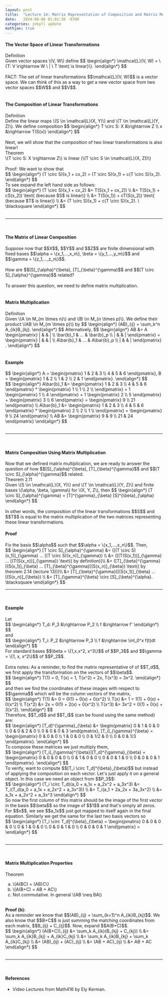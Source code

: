 ```yaml
---
layout: post
title:  "Lecture 14: Matrix Representation of Composition and Matrix Multiplication"
date:   2024-08-06 01:01:36 -0700
categories: jekyll update
mathjax: true
---
```

<h4><b>The Vector Space of Linear Transformations</b></h4>
<div class="bdiv">
Definition
</div>
<div class="bbdiv">
Given vector spaces \(V, W\) define
$$
\begin{align*}
\mathcal{L}(V, W) = \{T: V \rightarrow W \ | \ T \text{ is linear}\}.
\end{align*}
$$
</div>
<br>
FACT: The set of linear transformations $$\mathcal{L}(V, W)$$ is a vector space. We can think of this as a way to get a new vector space from two vector spaces $$W$$ and $$V$$.
<br>
<br>
<!------------------------------------------------------------------------------------>
<h4><b>The Composition of Linear Transformations</b></h4>
<div class="bdiv">
Definition
</div>
<div class="bbdiv">
Define the linear maps \(S \in \mathcal{L}(X, Y)\) and \(T \in \mathcal{L}(Y, Z)\). We define composition
$$
\begin{align*}
T \circ S: X &\rightarrow Z \\
x &\rightarrow T(S(x))
\end{align*}
$$
</div>
<br>
Next, we will show that the composition of two linear transformations is also linear!
<br>
<div class="purdiv">
Theorem
</div>
<div class="purbdiv">
\(T \circ S: X \rightarrow Z\) is linear (\(T \circ S \in \mathcal{L}(X, Z))\) 
</div>
<br>
Proof: We want to show that
<div>
$$
\begin{align*}
(T \circ S)(x_1 + cx_2) = (T \circ S)(x_1) + c(T \circ S)(x_2).	 
\end{align*}
$$
</div>
 To see expand the left hand side as follows:
<div>
$$
\begin{align*}
(T \circ S)(x_1 + cx_2) &= T(S(x_1 + cx_2)) \\
                     &= T(S(x_1) + cS(x_2)) \text{ (because $S$ is linear)} \\
                     &= T(S(x_1)) + cT(S(x_2)) \text{ (because $T$ is linear)} \\
                     &= (T \circ S)(x_1) + c(T \circ S)(x_2). \ \blacksquare			 
\end{align*}
$$
</div>
<br>
<hr>
<br>
<!------------------------------------------------------------------------------------>
<h4><b>The Matrix of Linear Composition</b></h4>
Suppose now that $$X$$, $$Y$$ and $$Z$$ are finite dimensional with fixed bases $$\alpha = \{x_1,...,x_n\}, \beta = \{y_1,...,y_m\}$$ and $$\gamma = \{z_1,...,z_n\}$$.
<br>
<br>
How are $$[S]_{\alpha}^{\beta}, [T]_{\beta}^{\gamma}$$ and $$[T \circ S]_{\alpha}^{\gamma}$$ related?
<br>
<br>
To answer this question, we need to define matrix multiplication.
<br>
<br>
<!------------------------------------------------------------------------------------>
<h4><b>Matrix Multiplication</b></h4>
<div class="bdiv">
Definition
</div>
<div class="bbdiv">
Given \(A \in M_{m \times n}\) and \(B \in M_{n \times p}\). We define their product \(AB \in M_{m \times p}\) by
$$
\begin{align*}
(AB)_{ij} = \sum_k^n A_{ik}B_{kj}.
\end{align*}
$$
Alternatively,
$$
\begin{align*}
AB &= A \begin{pmatrix} | &  & | \\ \bar{b}_1 & ... & \bar{b}_p \\ | &  & |  \end{pmatrix}
   = \begin{pmatrix} | &  & | \\ A\bar{b}_1 & ... & A\bar{b}_p \\ | &  & |  \end{pmatrix} .
\end{align*}
$$
</div>
<br>
<!------------------------------------------------------------------------------------>
<h4><b>Example</b></h4>
<div>
$$
\begin{align*}
A =
\begin{pmatrix} 1 & 2 & 3 \\ 4 & 5 & 6 \end{pmatrix},
B =
\begin{pmatrix} 1 & 2 \\ 1 & 2 \\ 2 & 1 \end{pmatrix}.
\end{align*}
$$
</div>
<div>
$$
\begin{align*}
A\bar{b}_1 &= 
\begin{pmatrix} 1 & 2 & 3 \\ 4 & 5 & 6 \end{pmatrix}
*
\begin{pmatrix} 1 \\ 1 \\ 2 \\ \end{pmatrix} = 1
\begin{pmatrix} 1  \\ 4  \end{pmatrix}
+ 1
\begin{pmatrix} 2  \\ 5  \end{pmatrix}
+ 
\begin{pmatrix} 3 \\ 6 \end{pmatrix}
=
\begin{pmatrix} 9 \\ 21 \end{pmatrix}
\\
A\bar{b}_1 &= 
\begin{pmatrix} 1 & 2 & 3 \\ 4 & 5 & 6 \end{pmatrix}
*
\begin{pmatrix} 2 \\ 2 \\ 1 \\ \end{pmatrix} = 
\begin{pmatrix} 9 \\ 24 \end{pmatrix} \\
AB &= 
\begin{pmatrix} 9 & 9 \\ 21 & 24 \end{pmatrix}
\end{align*}
$$
</div>
<br>
<hr>
<br>
<!------------------------------------------------------------------------------------>
<h4><b>Matrix Composition Using Matrix Multiplication</b></h4>
Now that we defined matrix multiplication, we are ready to answer the question of how $$[S]_{\alpha}^{\beta}, [T]_{\beta}^{\gamma}$$ and $$[T \circ S]_{\alpha}^{\gamma}$$ related.
<div class="purdiv">
Theorem 2.11
</div>
<div class="purbdiv">
Given \(S \in \mathcal{L}(X, Y)\) and \(T \in \mathcal{L}(Y, Z)\) and finite bases \(\alpha, \beta, \gamma\) for \(X, Y, Z\), then
$$
\begin{align*}
[T \circ S]_{\alpha}^{\gamma} = [T]^{\gamma}_{\beta} [S]^{\beta}_{\alpha}
\end{align*}
$$
</div>
<br>
In other words, the composition of the linear transformations $$S$$ and $$T$$ is equal to the matrix multiplication of the two matrices representing these linear transformations.
<br>
<h4><b>Proof</b></h4>
Fix the basis $$\alpha$$ such that $$\alpha = \{x_1,...,x_n\}$$. Then,
<div>
$$
\begin{align*}
[T \circ S]_{\alpha}^{\gamma} &= ([(T \circ S)(x_1)]_{\gamma} ... [(T \circ S)(x_n)]_{\gamma}) \\
&= ([(T(S(x_1))]_{\gamma} ... [(T(S(x_n))]_{\gamma}) \text{( by definition)}\\
&= ([T]_{\beta}^{\gamma}[(S(x_1)]_{\beta} ... [T]_{\beta}^{\gamma}[(S(x_n)]_{\beta}) \text{( by theorem 2.14 (lecture 13))}\\
&= [T]_{\beta}^{\gamma}([(S(x_1)]_{\beta} ... [(S(x_n)]_{\beta}) \\
&= [T]_{\gamma}^{\beta} \circ [S]_{\beta}^{\alpha}. \blacksquare					 
\end{align*}
$$
</div>
<hr>
<br>
<!------------------------------------------------------------------------------------>
<h4><b>Example</b></h4>
Let 
<div>
$$
\begin{align*}
T_d: P_3 &\rightarrow P_2 \\
f &\rightarrow f'			 
\end{align*}
$$
</div>
and
<div>
$$
\begin{align*}
T_i: P_2 &\rightarrow P_3 \\
f &\rightarrow \int_0^x f(t)dt			 
\end{align*}
$$
</div>
For standard bases $$\beta = \{1,x,x^2, x^3\}$$ of $$P_3$$ and $$\gamma = \{1, x, x^2\}$$ of $$P_2$$. 
<br>
<br>
Extra notes: As a reminder, to find the matrix representative of of $$T_d$$, we first apply the transformation on the vectors of $$\beta$$.
<div>
$$
\begin{align*}
T(1) = 0, T(x) = 1, T(x^2) = 2x, T(x^3) = 3x^2. 		 
\end{align*}
$$
</div>
and then we find the coordinates of these images with respect to $$\gamma$$ which will be the column vectors of the matrix,
<div>
$$
\begin{align*}
T(1) &= 0 = 0(1) + 0(x) + 0(x^2) \\
T(x) &= 1 = 1(1) + 0(x) + 0(x^2) \\
T(x^2) &= 2x = 0(1) + 2(x) + 0(x^2) \\
T(x^3) &= 3x^2 = 0(1) + 0(x) + 3(x^2).
\end{align*}
$$
</div>
Therefore, $$T_d$$ and $$T_i$$ (can be found using the same method) are:
<div>
$$
\begin{align*}
[T_d]^{\gamma}_{\beta} &= 
\begin{pmatrix}
0 & 1 & 0 & 0 \\
0 & 0 & 2 & 0 \\
0 & 0 & 0 & 3
\end{pmatrix}, [T_i]_{\gamma}^{\beta} = 
\begin{pmatrix}
0 & 0 & 0 \\
1 & 0 & 0 \\
0 & 1/2 & 0 \\
0 & 0 & 1/3
\end{pmatrix}.
\end{align*}
$$
</div>
To compose these matrices we just multiply them,
<div>
$$
\begin{align*}
[T_i]_{\gamma}^{\beta}][T_d]^{\gamma}_{\beta} = 
\begin{pmatrix}
0 & 0 & 0 & 0 \\
0 & 1 & 0 & 0 \\
0 & 0 & 1 & 0 \\
0 & 0 & 0 & 1
\end{pmatrix}.
\end{align*}
$$
</div>
To verify, want to compute $$[T_i \circ T_d]^{\beta}_{\beta}$$ but instead of applying the composition on each vector. Let's just apply it on a general object. In this case we need an object from $$P_3$$:
<div>
$$
\begin{align*}
(T_i \circ T_d)(a_0 + a_1x + a_2x^2 + a_3x^3) &= T_i(T_d(a_0 + a_1x + a_2x^2 + a_3x^3)) \\
                                              &= T_i(a_1 + 2a_2x + 3a_3x^2) \\
                        &= a_1x + a_2x^2 + a_3x^3
\end{align*}
$$
</div>
So now the first column of this matrix should be the image of the first vector in the basis $$\beta$$ so the image of $$1$$ and that's simply all zeros. For $$x$$, we see $$a_1x$$ just got mapped to itself again in the final equation. Similarly we get the same for the last two basis vectors so
<div>
$$
\begin{align*}
[T_i \circ T_d]^{\beta}_{\beta} = 
\begin{pmatrix}
0 & 0 & 0 & 0 \\
0 & 1 & 0 & 0 \\
0 & 0 & 1 & 0 \\
0 & 0 & 0 & 1
\end{pmatrix} = 
\end{align*}
$$
</div>
<br>
<hr>
<br>
<!------------------------------------------------------------------------------------>
<h4><b>Matrix Multiplication Properties</b></h4>
<div class="purdiv">
Theorem
</div>
<div class="purbdiv">
<ol style="list-style-type:lower-alpha">
	<li>\(A(BC) = (AB)C\)</li>
	<li>\(A(B+C) = AB + AC\)</li>
	<li>Not commutative. In general \(AB \neq BA\)</li>
</ol>
</div>
<br>
<b>Proof (b):</b>
<br> 
As a reminder we know that $$(AB)_{ij} = \sum_{k=1}^n A_{ik}B_{kj}$$. We also know that $$B+C$$ is just summing the matching coordinates from each matrix, $$B_{ij} + C_{ij}$$. Now, expand $$A(B+C)$$.
<div>
$$
\begin{align*}
(A(B+C))_{ij} &= \sum_k A_{ik}(B_{kj} + C_{kj}) \\
             &= \sum_k A_{ik}B_{kj} + A_{ik}C_{kj} \\
			 &= \sum_k A_{ik}B_{kj} + \sum_k A_{ik}C_{kj} \\
			 &= (AB)_{ij} + (AC)_{ij} \\
			 &= (AB + AC)_{ij} \\
			 &= AB + AC
\end{align*}
$$
</div>
<br>
<hr>
<br>
<!------------------------------------------------------------------------------------>
<h4><b>References</b></h4>
<ul>
<li>Video Lectures from Math416 by Ely Kerman.</li>
</ul>






















